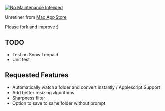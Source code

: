 [![No Maintenance Intended](http://unmaintained.tech/badge.svg)](http://unmaintained.tech/)

Unretiner from [Mac App Store](http://itunes.apple.com/us/app/unretiner/id411277085?mt=12)

Please fork and improve :)

TODO
----
* Test on Snow Leopard
* Unit test

Requested Features
------------------
* Automatically watch a folder and convert instantly / Applescript Support
* Add better resizing algorithms
* Sharpness filter
* Option to save to same folder without prompt
